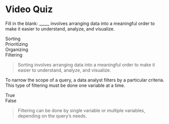 # Video Quiz
Fill in the blank: _____ involves arranging data into a meaningful order to make it easier to understand, analyze, and visualize.

Sorting   
Prioritizing    
Organizing    
Filtering   

> Sorting involves arranging data into a meaningful order to make it easier to understand, analyze, and visualize.

To narrow the scope of a query, a data analyst filters by a particular criteria. This type of filtering must be done one variable at a time.

True    
False   

> Filtering can be done by single variable or multiple variables, depending on the query’s needs.
